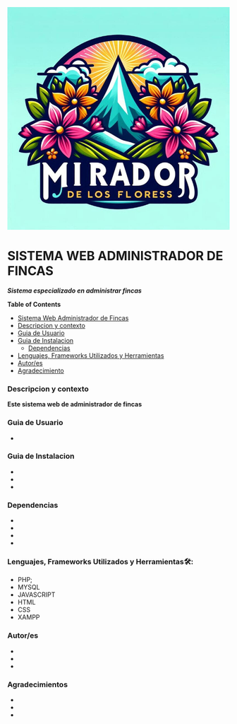![logo-mirador-de-los-flores](public/log.png)
# SISTEMA WEB ADMINISTRADOR DE FINCAS
***Sistema especializado en administrar fincas***

**Table of Contents**

- [Sistema Web Administrador de Fincas](#sitema-web-administrador-de-fincas)
- [Descripcion y contexto](###descripcion-y-contexto)
- [Guia de Usuario](###guia-de-usuario)
- [Guia de Instalacion](###guia-de-instalacion)
  - [Dependencias](###dependencias)
- [Lenguajes, Frameworks Utilizados y Herramientas](###Lenguajes,-Frameworks,-Utilizados-y-herramientas)
- [Autor/es](###autor/es)
- [Agradecimiento](###agradecimiento)


### Descripcion y contexto
 **Este sistema web de administrador de fincas**
### Guia de Usuario
 -
### Guia de Instalacion
 -
 -
 -
### Dependencias
 -
 -
 -
 -
### Lenguajes, Frameworks Utilizados y Herramientas🛠️:
 - PHP;
 - MYSQL
 - JAVASCRIPT
 - HTML
 - CSS 
 - XAMPP
### Autor/es
 -
 -
 -
### Agradecimientos
 -
 -
 -


 

